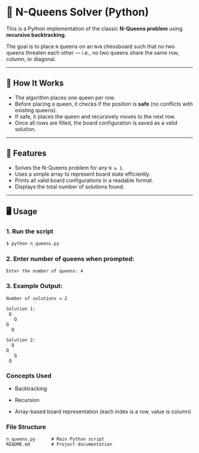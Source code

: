 # 🧩 N-Queens Solver (Python)

This is a Python implementation of the classic **N-Queens problem** using **recursive backtracking**.

The goal is to place `N` queens on an `N×N` chessboard such that no two queens threaten each other — i.e., no two queens share the same row, column, or diagonal.

---

## 🚀 How It Works

- The algorithm places one queen per row.
- Before placing a queen, it checks if the position is **safe** (no conflicts with existing queens).
- If safe, it places the queen and recursively moves to the next row.
- Once all rows are filled, the board configuration is saved as a valid solution.

---

## 📌 Features

- Solves the N-Queens problem for any `N ≥ 1`.
- Uses a simple array to represent board state efficiently.
- Prints all valid board configurations in a readable format.
- Displays the total number of solutions found.

---

## 🖥️ Usage

### 1. Run the script

```bash
$ python n_queens.py
```

### 2. Enter number of queens when prompted:
```
Enter the number of queens: 4
```

### 3. Example Output:
```
Number of solutions = 2

Solution 1:
 Q  
   Q
Q
  Q

Solution 2:
  Q
Q
   Q
 Q
```

### Concepts Used

- Backtracking

- Recursion

- Array-based board representation (each index is a row, value is column)

### File Structure
```
n_queens.py      # Main Python script
README.md        # Project documentation
```

